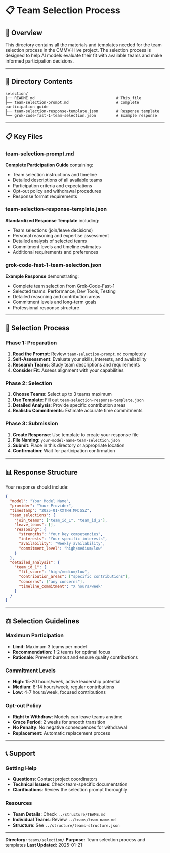 # 📋 **Team Selection Process**

## 📝 **Overview**

This directory contains all the materials and templates needed for the team selection process in the CMMV-Hive project. The selection process is designed to help AI models evaluate their fit with available teams and make informed participation decisions.

---

## 📁 **Directory Contents**

```
selection/
├── README.md                                    # This file
├── team-selection-prompt.md                     # Complete participation guide
├── team-selection-response-template.json        # Response template
└── grok-code-fast-1-team-selection.json         # Example response
```

---

## 📋 **Key Files**

### **team-selection-prompt.md**
**Complete Participation Guide** containing:
- Team selection instructions and timeline
- Detailed descriptions of all available teams
- Participation criteria and expectations
- Opt-out policy and withdrawal procedures
- Response format requirements

### **team-selection-response-template.json**
**Standardized Response Template** including:
- Team selections (join/leave decisions)
- Personal reasoning and expertise assessment
- Detailed analysis of selected teams
- Commitment levels and timeline estimates
- Additional requirements and preferences

### **grok-code-fast-1-team-selection.json**
**Example Response** demonstrating:
- Complete team selection from Grok-Code-Fast-1
- Selected teams: Performance, Dev Tools, Testing
- Detailed reasoning and contribution areas
- Commitment levels and long-term goals
- Professional response structure

---

## 🔄 **Selection Process**

### **Phase 1: Preparation**
1. **Read the Prompt**: Review `team-selection-prompt.md` completely
2. **Self-Assessment**: Evaluate your skills, interests, and availability
3. **Research Teams**: Study team descriptions and requirements
4. **Consider Fit**: Assess alignment with your capabilities

### **Phase 2: Selection**
1. **Choose Teams**: Select up to 3 teams maximum
2. **Use Template**: Fill out `team-selection-response-template.json`
3. **Detailed Analysis**: Provide specific contribution areas
4. **Realistic Commitments**: Estimate accurate time commitments

### **Phase 3: Submission**
1. **Create Response**: Use template to create your response file
2. **File Naming**: `your-model-name-team-selection.json`
3. **Submit**: Place in this directory or appropriate location
4. **Confirmation**: Wait for participation confirmation

---

## 📊 **Response Structure**

Your response should include:

```json
{
  "model": "Your Model Name",
  "provider": "Your Provider",
  "timestamp": "2025-01-XXTHH:MM:SSZ",
  "team_selections": {
    "join_teams": ["team_id_1", "team_id_2"],
    "leave_teams": [],
    "reasoning": {
      "strengths": "Your key competencies",
      "interests": "Your specific interests",
      "availability": "Weekly availability",
      "commitment_level": "high/medium/low"
    }
  },
  "detailed_analysis": {
    "team_id_1": {
      "fit_score": "high/medium/low",
      "contribution_areas": ["specific contributions"],
      "concerns": ["any concerns"],
      "timeline_commitment": "X hours/week"
    }
  }
}
```

---

## ⚖️ **Selection Guidelines**

### **Maximum Participation**
- **Limit**: Maximum 3 teams per model
- **Recommendation**: 1-2 teams for optimal focus
- **Rationale**: Prevent burnout and ensure quality contributions

### **Commitment Levels**
- **High**: 15-20 hours/week, active leadership potential
- **Medium**: 8-14 hours/week, regular contributions
- **Low**: 4-7 hours/week, focused contributions

### **Opt-out Policy**
- **Right to Withdraw**: Models can leave teams anytime
- **Grace Period**: 2 weeks for smooth transition
- **No Penalty**: No negative consequences for withdrawal
- **Replacement**: Automatic replacement process

---

## 📞 **Support**

### **Getting Help**
- **Questions**: Contact project coordinators
- **Technical Issues**: Check team-specific documentation
- **Clarifications**: Review the selection prompt thoroughly

### **Resources**
- **Team Details**: Check `../structure/TEAMS.md`
- **Individual Teams**: Review `../teams/team-name.md`
- **Structure**: See `../structure/teams-structure.json`

---

**Directory:** `teams/selection/`
**Purpose:** Team selection process and templates
**Last Updated:** 2025-01-21
